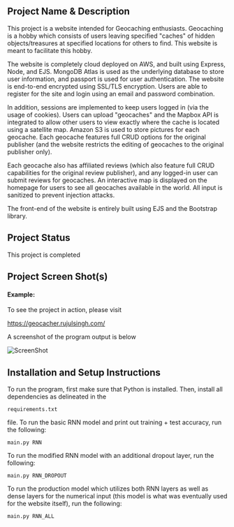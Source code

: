 ## Project Name & Description

This project is a website intended for Geocaching enthusiasts. Geocaching is a hobby which consists of users leaving specified "caches" of hidden objects/treasures at specified locations for others to find. This website is meant to facilitate this hobby. 

The website is completely cloud deployed on AWS, and built using Express, Node, and EJS. MongoDB Atlas is used as the underlying database to store user information, and passport is used for user authentication. The website is end-to-end encrypted using SSL/TLS encryption. Users are able to register for the site and login using an email and password combination. 

In addition, sessions are implemented to keep users logged in (via the usage of cookies). Users can upload "geocaches" and the Mapbox API is integrated to allow other users to view exactly where the cache is located using a satellite map. Amazon S3 is used to store pictures for each geocache. Each geocache features full CRUD options for the original publisher (and the website restricts the editing of geocaches to the original publisher only).

Each geocache also has affiliated reviews (which also feature full CRUD capabilities for the original review publisher), and any logged-in user can submit reviews for geocaches. An interactive map is displayed on the homepage for users to see all geocaches available in the world. All input is sanitized to prevent injection attacks. 

The front-end of the website is entirely built using EJS and the Bootstrap library. 

## Project Status

This project is completed

## Project Screen Shot(s)

#### Example:   

To see the project in action, please visit 

https://geocacher.rujulsingh.com/

A screenshot of the program output is below

![ScreenShot](https://github.com/singhru27/Geocacher/blob/main/screenshots/Home.png?raw=true)


## Installation and Setup Instructions

To run the program, first make sure that Python is installed. Then, install all dependencies as delineated in the 

```
requirements.txt
```
file. To run the basic RNN model and print out training + test accuracy, run the following:

```
main.py RNN
```

To run the modified RNN model with an additional dropout layer, run the following:

```
main.py RNN_DROPOUT
```

To run the production model which utilizes both RNN layers as well as dense layers for the numerical input (this model is what was eventually used for the website itself), run the following:

```
main.py RNN_ALL
```



